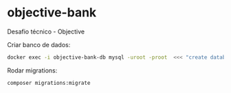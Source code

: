 # objective-bank
Desafio técnico - Objective

Criar banco de dados:
```sh
docker exec -i objective-bank-db mysql -uroot -proot  <<< "create database objective_bank;"
```

Rodar migrations:
```sh
composer migrations:migrate
```
